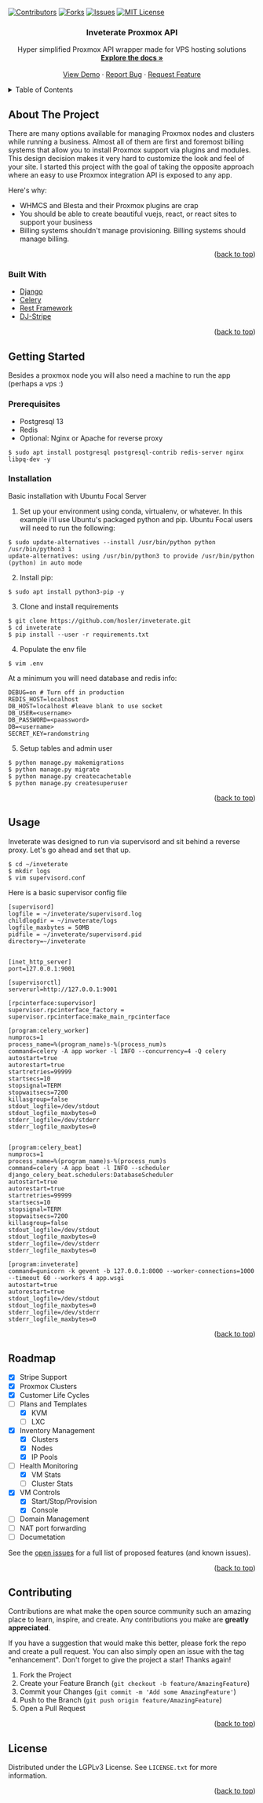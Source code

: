 <div id="top"></div>
<!--
*** Thanks for checking out the Best-README-Template. If you have a suggestion
*** that would make this better, please fork the repo and create a pull request
*** or simply open an issue with the tag "enhancement".
*** Don't forget to give the project a star!
*** Thanks again! Now go create something AMAZING! :D
-->



<!-- PROJECT SHIELDS -->
<!--
*** I'm using markdown "reference style" links for readability.
*** Reference links are enclosed in brackets [ ] instead of parentheses ( ).
*** See the bottom of this document for the declaration of the reference variables
*** for contributors-url, forks-url, etc. This is an optional, concise syntax you may use.
*** https://www.markdownguide.org/basic-syntax/#reference-style-links
-->
[![Contributors][contributors-shield]][contributors-url]
[![Forks][forks-shield]][forks-url]
[![Issues][issues-shield]][issues-url]
[![MIT License][license-shield]][license-url]



<!-- PROJECT LOGO -->
<div>

  <h3 align="center">Inveterate Proxmox API</h3>

  <p align="center">
    Hyper simplified Proxmox API wrapper made for VPS hosting solutions
    <br />
    <a href="https://github.com/hosler/inveterate"><strong>Explore the docs »</strong></a>
    <br />
    <br />
    <a href="https://github.com/hosler/inveterate">View Demo</a>
    ·
    <a href="https://github.com/hosler/inveterate/issues">Report Bug</a>
    ·
    <a href="https://github.com/hosler/inveterate/issues">Request Feature</a>
  </p>
</div>



<!-- TABLE OF CONTENTS -->
<details>
  <summary>Table of Contents</summary>
  <ol>
    <li>
      <a href="#about-the-project">About The Project</a>
      <ul>
        <li><a href="#built-with">Built With</a></li>
      </ul>
    </li>
    <li>
      <a href="#getting-started">Getting Started</a>
      <ul>
        <li><a href="#prerequisites">Prerequisites</a></li>
        <li><a href="#installation">Installation</a></li>
      </ul>
    </li>
    <li><a href="#usage">Usage</a></li>
    <li><a href="#roadmap">Roadmap</a></li>
    <li><a href="#contributing">Contributing</a></li>
    <li><a href="#license">License</a></li>
  </ol>
</details>



<!-- ABOUT THE PROJECT -->
## About The Project

There are many options available for managing Proxmox nodes and clusters while running a business. Almost all of them 
are first and foremost billing systems that allow you to install Proxmox support via plugins and modules. This design 
decision makes it very hard to customize the look and feel of your site. I started this project 
with the goal of taking the opposite approach where an easy to use Proxmox integration API is exposed to any app.

Here's why:
* WHMCS and Blesta and their Proxmox plugins are crap
* You should be able to create beautiful vuejs, react, or react sites to support your business
* Billing systems shouldn't manage provisioning. Billing systems should manage billing. 


<p align="right">(<a href="#top">back to top</a>)</p>



### Built With

* [Django](https://www.djangoproject.com/)
* [Celery](https://docs.celeryproject.org/en/stable/)
* [Rest Framework](https://www.django-rest-framework.org/)
* [DJ-Stripe](https://dj-stripe.dev/)


<p align="right">(<a href="#top">back to top</a>)</p>



<!-- GETTING STARTED -->
## Getting Started

Besides a proxmox node you will also need a machine to run the app (perhaps a vps :)

### Prerequisites

* Postgresql 13
* Redis
* Optional: Nginx or Apache for reverse proxy
```
$ sudo apt install postgresql postgresql-contrib redis-server nginx libpq-dev -y
```
### Installation

Basic installation with Ubuntu Focal Server
1. Set up your environment using conda, virtualenv, or whatever.
In this example i'll use Ubuntu's packaged python and pip. Ubuntu Focal 
users will need to run the following:
```
$ sudo update-alternatives --install /usr/bin/python python /usr/bin/python3 1
update-alternatives: using /usr/bin/python3 to provide /usr/bin/python (python) in auto mode
```
2. Install pip:
```
$ sudo apt install python3-pip -y
```
3. Clone and install requirements
```
$ git clone https://github.com/hosler/inveterate.git
$ cd inveterate
$ pip install --user -r requirements.txt
```
4. Populate the env file
```
$ vim .env
```
At a minimum you will need database and redis info:
```
DEBUG=on # Turn off in production
REDIS_HOST=localhost
DB_HOST=localhost #leave blank to use socket
DB_USER=<username>
DB_PASSWORD=<paassword>
DB=<username>
SECRET_KEY=randomstring
```
5. Setup tables and admin user
```
$ python manage.py makemigrations
$ python manage.py migrate
$ python manage.py createcachetable
$ python manage.py createsuperuser
```

<p align="right">(<a href="#top">back to top</a>)</p>



<!-- USAGE EXAMPLES -->
## Usage

Inveterate was designed to run via supervisord and sit behind a reverse proxy.
Let's go ahead and set that up.
```angular2html
$ cd ~/inveterate
$ mkdir logs
$ vim supervisord.conf
```
Here is a basic supervisor config file
```angular2html
[supervisord]
logfile = ~/inveterate/supervisord.log
childlogdir = ~/inveterate/logs
logfile_maxbytes = 50MB
pidfile = ~/inveterate/supervisord.pid
directory=~/inveterate


[inet_http_server]
port=127.0.0.1:9001

[supervisorctl]
serverurl=http://127.0.0.1:9001

[rpcinterface:supervisor]
supervisor.rpcinterface_factory = supervisor.rpcinterface:make_main_rpcinterface

[program:celery_worker]
numprocs=1
process_name=%(program_name)s-%(process_num)s
command=celery -A app worker -l INFO --concurrency=4 -Q celery
autostart=true
autorestart=true
startretries=99999
startsecs=10
stopsignal=TERM
stopwaitsecs=7200
killasgroup=false
stdout_logfile=/dev/stdout
stdout_logfile_maxbytes=0
stderr_logfile=/dev/stderr
stderr_logfile_maxbytes=0


[program:celery_beat]
numprocs=1
process_name=%(program_name)s-%(process_num)s
command=celery -A app beat -l INFO --scheduler django_celery_beat.schedulers:DatabaseScheduler
autostart=true
autorestart=true
startretries=99999
startsecs=10
stopsignal=TERM
stopwaitsecs=7200
killasgroup=false
stdout_logfile=/dev/stdout
stdout_logfile_maxbytes=0
stderr_logfile=/dev/stderr
stderr_logfile_maxbytes=0

[program:inveterate]
command=gunicorn -k gevent -b 127.0.0.1:8000 --worker-connections=1000 --timeout 60 --workers 4 app.wsgi
autostart=true
autorestart=true
stdout_logfile=/dev/stdout
stdout_logfile_maxbytes=0
stderr_logfile=/dev/stderr
stderr_logfile_maxbytes=0
```

<p align="right">(<a href="#top">back to top</a>)</p>



<!-- ROADMAP -->
## Roadmap

- [x] Stripe Support
- [x] Proxmox Clusters
- [X] Customer Life Cycles
- [ ] Plans and Templates
  - [X] KVM
  - [ ] LXC
- [X] Inventory Management
  - [X] Clusters
  - [X] Nodes
  - [X] IP Pools
- [ ] Health Monitoring
  - [X] VM Stats
  - [ ] Cluster Stats
- [X] VM Controls
  - [X] Start/Stop/Provision
  - [X] Console
- [ ] Domain Management
- [ ] NAT port forwarding
- [ ] Documetation

See the [open issues](https://github.com/hosler/inveterate/issues) for a full list of proposed features (and known issues).

<p align="right">(<a href="#top">back to top</a>)</p>



<!-- CONTRIBUTING -->
## Contributing

Contributions are what make the open source community such an amazing place to learn, inspire, and create. Any contributions you make are **greatly appreciated**.

If you have a suggestion that would make this better, please fork the repo and create a pull request. You can also simply open an issue with the tag "enhancement".
Don't forget to give the project a star! Thanks again!

1. Fork the Project
2. Create your Feature Branch (`git checkout -b feature/AmazingFeature`)
3. Commit your Changes (`git commit -m 'Add some AmazingFeature'`)
4. Push to the Branch (`git push origin feature/AmazingFeature`)
5. Open a Pull Request

<p align="right">(<a href="#top">back to top</a>)</p>



<!-- LICENSE -->
## License

Distributed under the LGPLv3 License. See `LICENSE.txt` for more information.

<p align="right">(<a href="#top">back to top</a>)</p>



<!-- MARKDOWN LINKS & IMAGES -->
<!-- https://www.markdownguide.org/basic-syntax/#reference-style-links -->
[contributors-shield]: https://img.shields.io/github/contributors/hosler/inveterate.svg?style=for-the-badge
[contributors-url]: https://github.com/hosler/inveterate/graphs/contributors
[forks-shield]: https://img.shields.io/github/forks/hosler/inveterate.svg?style=for-the-badge
[forks-url]: https://github.com/hosler/inveterate/network/members
[stars-shield]: https://img.shields.io/github/stars/hosler/inveterate.svg?style=for-the-badge
[stars-url]: https://github.com/hosler/inveterate/stargazers
[issues-shield]: https://img.shields.io/github/issues/hosler/inveterate.svg?style=for-the-badge
[issues-url]: https://github.com/hosler/inveterate/issues
[license-shield]: https://img.shields.io/github/license/hosler/inveterate.svg?style=for-the-badge
[license-url]: https://github.com/hosler/inveterate/blob/master/LICENSE.txt
